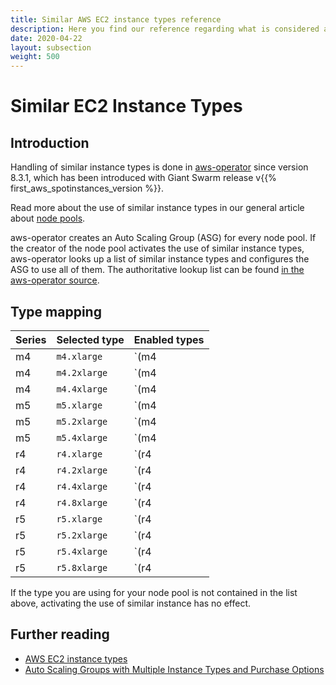 ```yaml
---
title: Similar AWS EC2 instance types reference
description: Here you find our reference regarding what is considered a "similar" instance type.
date: 2020-04-22
layout: subsection
weight: 500
---
```


# Similar EC2 Instance Types

## Introduction

Handling of similar instance types is done in [aws-operator](https://github.com/giantswarm/aws-operator) since version 8.3.1, which has been introduced with Giant Swarm release v{{% first_aws_spotinstances_version %}}.

Read more about the use of similar instance types in our general article about [node pools](/basics/nodepools/#similar-instance-types).

aws-operator creates an Auto Scaling Group (ASG) for every node pool. If the creator of the node pool activates the use of similar instance types, aws-operator looks up a list of similar instance types and configures the ASG to use all of them. The authoritative lookup list can be found [in the aws-operator source](https://github.com/giantswarm/aws-operator/blob/3ac1cff06b11f73cc5b0491cf3c139714552e7ce/service/controller/key/machine_deployment.go).

## Type mapping

| Series | Selected type | Enabled types |
|-|-|-|
| m4 | `m4.xlarge`  | `(m4|m5).xlarge`  |
| m4 | `m4.2xlarge` | `(m4|m5).2xlarge` |
| m4 | `m4.4xlarge` | `(m4|m5).4xlarge` |
| m5 | `m5.xlarge`  | `(m4|m5).xlarge`  |
| m5 | `m5.2xlarge` | `(m4|m5).2xlarge` |
| m5 | `m5.4xlarge` | `(m4|m5).4xlarge` |
| r4 | `r4.xlarge`  | `(r4|r5).xlarge`  |
| r4 | `r4.2xlarge` | `(r4|r5).2xlarge` |
| r4 | `r4.4xlarge` | `(r4|r5).4xlarge` |
| r4 | `r4.8xlarge` | `(r4|r5).8xlarge` |
| r5 | `r5.xlarge`  | `(r4|r5).xlarge`  |
| r5 | `r5.2xlarge` | `(r4|r5).2xlarge` |
| r5 | `r5.4xlarge` | `(r4|r5).4xlarge` |
| r5 | `r5.8xlarge` | `(r4|r5).8xlarge` |

If the type you are using for your node pool is not contained in the list above, activating the use of similar instance has no effect.

## Further reading

- [AWS EC2 instance types](https://aws.amazon.com/ec2/instance-types/)
- [Auto Scaling Groups with Multiple Instance Types and Purchase Options](https://docs.aws.amazon.com/autoscaling/ec2/userguide/asg-purchase-options.html)
